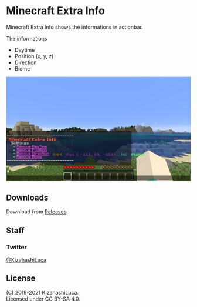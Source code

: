 # Minecraft Extra Info
Minecraft Extra Info shows the informations in actionbar.

The informations
 - Daytime
 - Position (x, y, z)
 - Direction
 - Biome

![SampleImage](https://github.com/KizahashiLuca/minecraft_extra_info/blob/master/sample_images.png)

## Downloads
Download from [Releases](https://github.com/KizahashiLuca/minecraft_extra_info/releases)

## Staff
### Twitter
[@KizahashiLuca][twitter]

## License
(C) 2019-2021 KizahashiLuca.  
Licensed under CC BY-SA 4.0.


[twitter]:https://www.twitter.com/KizahashiLuca